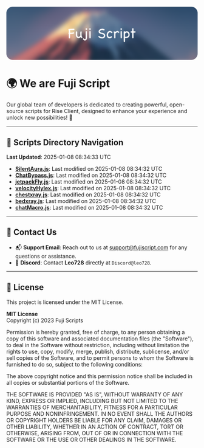 ![Banner](.github/b.webp)

# 🌍 **We are Fuji Script**

Our global team of developers is dedicated to creating powerful, open-source scripts for Rise Client, designed to enhance your experience and unlock new possibilities! 🌟

---
<!-- SCRIPTS_NAVIGATION_START -->
## 📂 **Scripts Directory Navigation**

**Last Updated**: 2025-01-08 08:34:33 UTC

- **[SilentAura.js](scripts/SilentAura.js)**: Last modified on 2025-01-08 08:34:32 UTC
- **[ChatBypass.js](scripts/ChatBypass.js)**: Last modified on 2025-01-08 08:34:32 UTC
- **[jetpackFly.js](scripts/jetpackFly.js)**: Last modified on 2025-01-08 08:34:32 UTC
- **[velocityHylex.js](scripts/velocityHylex.js)**: Last modified on 2025-01-08 08:34:32 UTC
- **[chestxray.js](scripts/chestxray.js)**: Last modified on 2025-01-08 08:34:32 UTC
- **[bedxray.js](scripts/bedxray.js)**: Last modified on 2025-01-08 08:34:32 UTC
- **[chatMacro.js](scripts/chatMacro.js)**: Last modified on 2025-01-08 08:34:32 UTC

<!-- SCRIPTS_NAVIGATION_END -->

---

## 💬 **Contact Us**  
- 📬 **Support Email**: Reach out to us at [support@fujiscript.com](mailto:support@fujiscript.com) for any questions or assistance.  
- 💬 **Discord**: Contact **Leo728** directly at `Discord@leo728`.

---

## 📜 **License**

This project is licensed under the MIT License.  

**MIT License**  
Copyright (c) 2023 Fuji Scripts  

Permission is hereby granted, free of charge, to any person obtaining a copy of this software and associated documentation files (the "Software"), to deal in the Software without restriction, including without limitation the rights to use, copy, modify, merge, publish, distribute, sublicense, and/or sell copies of the Software, and to permit persons to whom the Software is furnished to do so, subject to the following conditions:  

The above copyright notice and this permission notice shall be included in all copies or substantial portions of the Software.  

THE SOFTWARE IS PROVIDED "AS IS", WITHOUT WARRANTY OF ANY KIND, EXPRESS OR IMPLIED, INCLUDING BUT NOT LIMITED TO THE WARRANTIES OF MERCHANTABILITY, FITNESS FOR A PARTICULAR PURPOSE AND NONINFRINGEMENT. IN NO EVENT SHALL THE AUTHORS OR COPYRIGHT HOLDERS BE LIABLE FOR ANY CLAIM, DAMAGES OR OTHER LIABILITY, WHETHER IN AN ACTION OF CONTRACT, TORT OR OTHERWISE, ARISING FROM, OUT OF OR IN CONNECTION WITH THE SOFTWARE OR THE USE OR OTHER DEALINGS IN THE SOFTWARE.  
